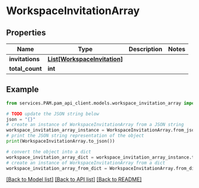 # WorkspaceInvitationArray


## Properties

Name | Type | Description | Notes
------------ | ------------- | ------------- | -------------
**invitations** | [**List[WorkspaceInvitation]**](WorkspaceInvitation.md) |  | 
**total_count** | **int** |  | 

## Example

```python
from services.PAM.pam_api_client.models.workspace_invitation_array import WorkspaceInvitationArray

# TODO update the JSON string below
json = "{}"
# create an instance of WorkspaceInvitationArray from a JSON string
workspace_invitation_array_instance = WorkspaceInvitationArray.from_json(json)
# print the JSON string representation of the object
print(WorkspaceInvitationArray.to_json())

# convert the object into a dict
workspace_invitation_array_dict = workspace_invitation_array_instance.to_dict()
# create an instance of WorkspaceInvitationArray from a dict
workspace_invitation_array_from_dict = WorkspaceInvitationArray.from_dict(workspace_invitation_array_dict)
```
[[Back to Model list]](../README.md#documentation-for-models) [[Back to API list]](../README.md#documentation-for-api-endpoints) [[Back to README]](../README.md)



